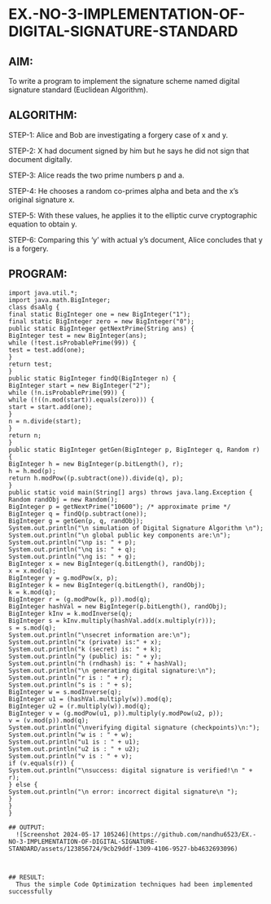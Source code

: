 # EX.-NO-3-IMPLEMENTATION-OF-DIGITAL-SIGNATURE-STANDARD

## AIM:
To write a program to implement the signature scheme named digital signature
standard (Euclidean Algorithm).

## ALGORITHM:

  STEP-1: Alice and Bob are investigating a forgery case of x and y.
  
  STEP-2: X had document signed by him but he says he did not sign that document digitally.
  
  STEP-3: Alice reads the two prime numbers p and a.
  
  STEP-4: He chooses a random co-primes alpha and beta and the x’s original signature x.
  
  STEP-5: With these values, he applies it to the elliptic curve cryptographic equation to obtain y.
  
  STEP-6: Comparing this ‘y’ with actual y’s document, Alice concludes that y is a forgery.

## PROGRAM:
```
import java.util.*;
import java.math.BigInteger;
class dsaAlg {
final static BigInteger one = new BigInteger("1");
final static BigInteger zero = new BigInteger("0");
public static BigInteger getNextPrime(String ans) {
BigInteger test = new BigInteger(ans);
while (!test.isProbablePrime(99)) {
test = test.add(one);
}
return test;
}
public static BigInteger findQ(BigInteger n) {
BigInteger start = new BigInteger("2");
while (!n.isProbablePrime(99)) {
while (!((n.mod(start)).equals(zero))) {
start = start.add(one);
}
n = n.divide(start);
}
return n;
}
public static BigInteger getGen(BigInteger p, BigInteger q, Random r) {
BigInteger h = new BigInteger(p.bitLength(), r);
h = h.mod(p);
return h.modPow((p.subtract(one)).divide(q), p);
}
public static void main(String[] args) throws java.lang.Exception {
Random randObj = new Random();
BigInteger p = getNextPrime("10600"); /* approximate prime */
BigInteger q = findQ(p.subtract(one));
BigInteger g = getGen(p, q, randObj);
System.out.println("\n simulation of Digital Signature Algorithm \n");
System.out.println("\n global public key components are:\n");
System.out.println("\np is: " + p);
System.out.println("\nq is: " + q);
System.out.println("\ng is: " + g);
BigInteger x = new BigInteger(q.bitLength(), randObj);
x = x.mod(q);
BigInteger y = g.modPow(x, p);
BigInteger k = new BigInteger(q.bitLength(), randObj);
k = k.mod(q);
BigInteger r = (g.modPow(k, p)).mod(q);
BigInteger hashVal = new BigInteger(p.bitLength(), randObj);
BigInteger kInv = k.modInverse(q);
BigInteger s = kInv.multiply(hashVal.add(x.multiply(r)));
s = s.mod(q);
System.out.println("\nsecret information are:\n");
System.out.println("x (private) is:" + x);
System.out.println("k (secret) is: " + k);
System.out.println("y (public) is: " + y);
System.out.println("h (rndhash) is: " + hashVal);
System.out.println("\n generating digital signature:\n");
System.out.println("r is : " + r);
System.out.println("s is : " + s);
BigInteger w = s.modInverse(q);
BigInteger u1 = (hashVal.multiply(w)).mod(q);
BigInteger u2 = (r.multiply(w)).mod(q);
BigInteger v = (g.modPow(u1, p)).multiply(y.modPow(u2, p));
v = (v.mod(p)).mod(q);
System.out.println("\nverifying digital signature (checkpoints)\n:");
System.out.println("w is : " + w);
System.out.println("u1 is : " + u1);
System.out.println("u2 is : " + u2);
System.out.println("v is : " + v);
if (v.equals(r)) {
System.out.println("\nsuccess: digital signature is verified!\n " + r);
} else {
System.out.println("\n error: incorrect digital signature\n ");
}
}
}

## OUTPUT:
  ![Screenshot 2024-05-17 105246](https://github.com/nandhu6523/EX.-NO-3-IMPLEMENTATION-OF-DIGITAL-SIGNATURE-STANDARD/assets/123856724/9cb29ddf-1309-4106-9527-bb4632693096)



## RESULT:
  Thus the simple Code Optimization techniques had been implemented successfully
